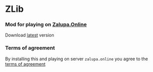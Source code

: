 # ZLib
### Mod for playing on [Zalupa.Online](https://zalupa.online)
Download [latest](https://modrinth.com/mod/zalupa-lib) version
### Terms of agreement
By installing this and playing on server `zalupa.online` you agree to the [terms of agreement](https://github.com/ZalupaMC/zlib-releases/blob/main/TERMS%20OF%20AGREEMENT.txt)
